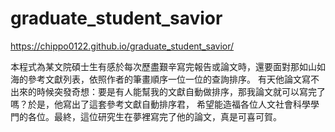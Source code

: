 # graduate_student_savior
https://chippo0122.github.io/graduate_student_savior/

本程式為某文院碩士生有感於每次歷盡艱辛寫完報告或論文時，還要面對那如山如海的參考文獻列表，依照作者的筆畫順序一位一位的查詢排序。 有天他論文寫不出來的時候突發奇想：要是有人能幫我的文獻自動做排序，那我論文就可以寫完了嗎？於是，他寫出了這套參考文獻自動排序君， 希望能造福各位人文社會科學學門的各位。最終，這位研究生在夢裡寫完了他的論文，真是可喜可賀。
